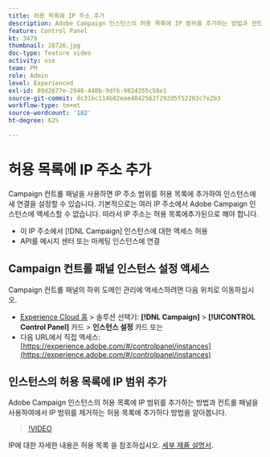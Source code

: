 ```yaml
---
title: 허용 목록에 IP 주소 추가
description: Adobe Campaign 인스턴스의 허용 목록에 IP 범위를 추가하는 방법과 컨트롤 패널을 사용하여에서 IP 범위를 제거하는 허용 목록에 추가하다 방법을 알아봅니다.
feature: Control Panel
kt: 3479
thumbnail: 28726.jpg
doc-type: feature video
activity: use
team: PM
role: Admin
level: Experienced
exl-id: 09d2677e-2946-440b-9df6-9824355c58e1
source-git-commit: dc31bc114b82eae4042562f292d5f52203c7e2b3
workflow-type: tm+mt
source-wordcount: '182'
ht-degree: 62%

---
```


# 허용 목록에 IP 주소 추가

Campaign 컨트롤 패널을 사용하면 IP 주소 범위를 허용 목록에 추가하여 인스턴스에 새 연결을 설정할 수 있습니다. 기본적으로는 여러 IP 주소에서 Adobe Campaign 인스턴스에 액세스할 수 없습니다. 따라서 IP 주소는 허용 목록에추가된으로 해야 합니다.

* 이 IP 주소에서 [!DNL Campaign] 인스턴스에 대한 액세스 허용
* API를 메시지 센터 또는 마케팅 인스턴스에 연결

## Campaign 컨트롤 패널 인스턴스 설정 액세스

Campaign 컨트롤 패널의 하위 도메인 관리에 액세스하려면 다음 위치로 이동하십시오.

* [Experience Cloud 홈](https://experience.adobe.com/#/home) > 솔루션 선택기: **[!DNL Campaign]** > **[!UICONTROL Control Panel]** 카드 > **인스턴스 설정** 카드
또는
* 다음 URL에서 직접 액세스: [https://experience.adobe.com/#/controlpanel/instances](https://experience.adobe.com/#/controlpanel/instances)

## 인스턴스의 허용 목록에 IP 범위 추가

Adobe Campaign 인스턴스의 허용 목록에 IP 범위를 추가하는 방법과 컨트롤 패널을 사용하여에서 IP 범위를 제거하는 허용 목록에 추가하다 방법을 알아봅니다.

>[!VIDEO](https://video.tv.adobe.com/v/28726?quality=12)

IP에 대한 자세한 내용은 허용 목록 을 참조하십시오. [세부 제품 설명서](https://experienceleague.adobe.com/docs/control-panel/using/sftp-management/ip-range-allow-listing.html?lang=ko).
